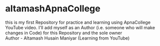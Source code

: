 # altamashApnaCollege
this is my first Repository for practice and learning using ApnaCollege YouTube video.
I'll add myself as an Author (i.e. someone who will make changes in Code) for this Repository and the sole owner
<br>
Author - Altamash Husain Maniyar (Learning from YouTube)
